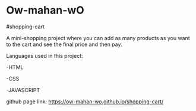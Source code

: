 # Ow-mahan-wO
#shopping-cart

A mini-shopping project where you can add as many 
products as you want to the cart and see the final price and then pay.

Languages ​​used in this project:

-HTML

-CSS

-JAVASCRIPT

github page link:
https://ow-mahan-wo.github.io/shopping-cart/

